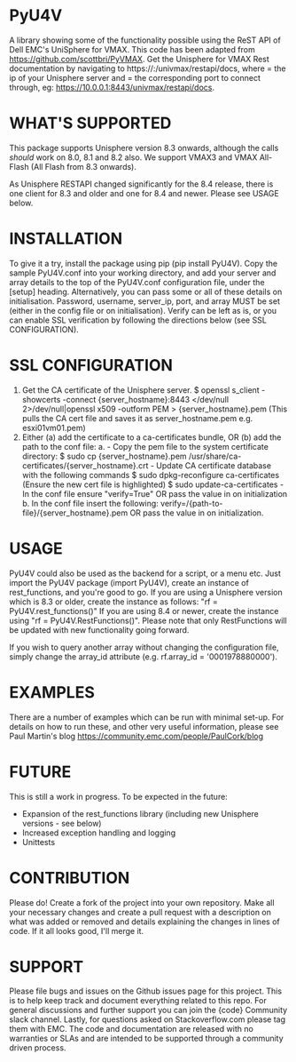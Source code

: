 # PyU4V
A library showing some of the functionality possible using the ReST API of Dell EMC's UniSphere for VMAX.
This code has been adapted from https://github.com/scottbri/PyVMAX.
Get the Unisphere for VMAX Rest documentation by navigating to https://<ip-address>:<port-number>/univmax/restapi/docs,
where <ip-address> = the ip of your Unisphere server and <port-number> = the corresponding port to connect through,
eg: https://10.0.0.1:8443/univmax/restapi/docs.

# WHAT'S SUPPORTED
This package supports Unisphere version 8.3 onwards, although the calls *should* work on 8.0, 8.1 and 8.2 also.
We support VMAX3 and VMAX All-Flash (All Flash from 8.3 onwards).

As Unisphere RESTAPI changed significantly for the 8.4 release, there is one client for 8.3 and older and one for 8.4
and newer. Please see USAGE below.

# INSTALLATION
To give it a try, install the package using pip (pip install PyU4V). Copy the sample PyU4V.conf into your working
directory, and add your server and array details to the top of the PyU4V.conf configuration file, under the [setup]
heading. Alternatively, you can pass some or all of these details on initialisation.
Password, username, server_ip, port, and array MUST be set (either in the config file or on initialisation).
Verify can be left as is, or you can enable SSL verification by following the directions below
(see SSL CONFIGURATION).

# SSL CONFIGURATION
1. Get the CA certificate of the Unisphere server.
	$ openssl s_client -showcerts -connect {server_hostname}:8443 </dev/null 2>/dev/null|openssl x509 -outform PEM > {server_hostname}.pem
    (This pulls the CA cert file and saves it as server_hostname.pem e.g. esxi01vm01.pem)
2.	Either (a) add the certificate to a ca-certificates bundle, OR (b) add the path to the conf file:
    a.
        - Copy the pem file to the system certificate directory:
	      $ sudo cp {server_hostname}.pem /usr/share/ca-certificates/{server_hostname}.crt
        - Update CA certificate database with the following commands
	      $ sudo dpkg-reconfigure ca-certificates (Ensure the new cert file is highlighted)
	      $ sudo update-ca-certificates
	    - In the conf file ensure "verify=True" OR pass the value in on initialization
	b.
        In the conf file insert the following:
        verify=/{path-to-file}/{server_hostname}.pem OR pass the value in on initialization.

# USAGE
PyU4V could also be used as the backend for a script, or a menu etc.
Just import the PyU4V package (import PyU4V), create an instance of rest_functions, and you're good to go.
If you are using a Unisphere version which is 8.3 or older, create the instance as follows: "rf = PyU4V.rest_functions()"
If you are using 8.4 or newer, create the instance using "rf = PyU4V.RestFunctions()". Please note that only RestFunctions
will be updated with new functionality going forward.

If you wish to query another array without changing the configuration file, simply change the array_id attribute
(e.g. rf.array_id = '0001978880000').

# EXAMPLES
There are a number of examples which can be run with minimal set-up. For details on how to run these,
and other very useful information, please see Paul Martin's blog https://community.emc.com/people/PaulCork/blog

# FUTURE
This is still a work in progress. To be expected in the future:
- Expansion of the rest_functions library (including new Unisphere versions - see below)
- Increased exception handling and logging
- Unittests

# CONTRIBUTION
Please do! Create a fork of the project into your own repository. Make all your necessary changes and create a pull
request with a description on what was added or removed and details explaining the changes in lines of code.
If it all looks good, I'll merge it.

# SUPPORT
Please file bugs and issues on the Github issues page for this project. This is to help keep track and document
everything related to this repo. For general discussions and further support you can join the {code} Community
slack channel. Lastly, for questions asked on Stackoverflow.com please tag them with EMC. The code and
documentation are released with no warranties or SLAs and are intended to be supported through a community driven
process.
